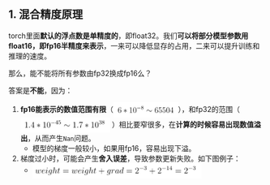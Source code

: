 
## 1. 混合精度原理
torch里面**默认的浮点数是单精度的**，即float32。我们**可以将部分模型参数用float16，即fp16半精度来表示**，一来可以降低显存的占用，二来可以提升训练和推理的速度。

那么，能不能将所有参数由fp32换成fp16么？

答案是**不能**，因为：
1. **fp16能表示的数值范围有限**（<img height="30" src="images/fp16-range.png" align="center"/>），和fp32的范围（<img height="30" src="images/fp32-range.png" align="center"/>
   ）相比要窄很多，在**计算的时候容易出现数值溢出**，从而产生`Nan`问题。
   - 模型的梯度一般较小，如果用fp16，容易出现下溢。
2. 梯度过小时，可能会产生**舍入误差**，导致参数更新失败。如下图例子：
   - <img height="30" src="images/rounding-error.png" align="center"/>

<br>

